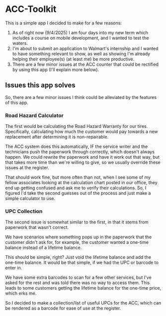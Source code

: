 # ACC-Toolkit
This is a simple app I decided to make for a few reasons:

1. As of right now (9/4/2025) I am four days into my new term which includes a course on mobile development, and I wanted to test the waters.
2. I'm about to submit an application to Walmart's internship and I wanted to have something relevant to show, as well as showing I'm already helping their employee(s) (at least me) be more productive.
3. There are a few minor issues at the ACC counter that could be rectified by using this app (I'll explain more below).

## Issues this app solves

So, there are a few minor issues I think could be alleviated by the features of this app.

### Road Hazard Calculator 

The first would be calculating the Road Hazard Warranty for our tires. Specifically, calculating how much the customer would pay towards a new replacement after determining it is non-repairable.

The ACC system does this automatically, IF the service writer and the technicians push the paperwork through correctly, which doesn't always happen. 
We could rewrite the paperwork and have it work out that way, but that takes more time than we're willing to give, so we usually override these issues at the register.

That should work fine, but more often than not, when I see some of my fellow associates looking at the calculation chart posted in our office, they end up getting confused and ask me to verify their calculations.
So, I figured I'd take the second guesses out of the process and just make a simple calculator to use.

### UPC Collection

The second issue is somewhat similar to the first, in that it stems from paperwork that wasn't correct.

We have scenarios where something pops up in the paperwork that the customer didn't ask for, for example, the customer wanted a one-time balance instead of a lifetime balance.

This should be simple, right? Just void the lifetime balance and add the one-time balance. It would be that simple, if we had the UPC or barcode to enter in.

We have some extra barcodes to scan for a few other services, but I've asked for the rest and was told there was no way to access them. 
This leads to some customers getting the lifetime balance for the one-time price, which erks me.

So I decided to make a collection/list of useful UPCs for the ACC, which can be rendered as a barcode for ease of use at the register.
